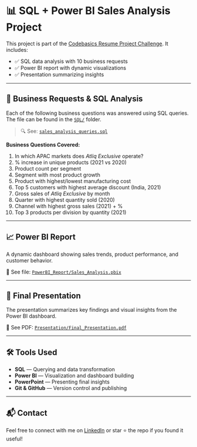 # 📊 SQL + Power BI Sales Analysis Project

This project is part of the [Codebasics Resume Project Challenge](https://codebasics.io). It includes:

- ✅ SQL data analysis with 10 business requests
- ✅ Power BI report with dynamic visualizations
- ✅ Presentation summarizing insights

---

## 🧠 Business Requests & SQL Analysis

Each of the following business questions was answered using SQL queries. The file can be found in the [`SQL/`](./SQL/) folder.

> 🔍 See: [`sales_analysis_queries.sql`](./SQL/sales_analysis_queries.sql)

**Business Questions Covered:**
1. In which APAC markets does *Atliq Exclusive* operate?
2. % increase in unique products (2021 vs 2020)
3. Product count per segment
4. Segment with most product growth
5. Product with highest/lowest manufacturing cost
6. Top 5 customers with highest average discount (India, 2021)
7. Gross sales of *Atliq Exclusive* by month
8. Quarter with highest quantity sold (2020)
9. Channel with highest gross sales (2021) + %
10. Top 3 products per division by quantity (2021)

---

## 📈 Power BI Report

A dynamic dashboard showing sales trends, product performance, and customer behavior.

📂 See file: [`PowerBI_Report/Sales_Analysis.pbix`](./PowerBI_Report/Sales_Analysis.pbix)

---

## 🧾 Final Presentation

The presentation summarizes key findings and visual insights from the Power BI dashboard.

📄 See PDF: [`Presentation/Final_Presentation.pdf`](./Presentation/Final_Presentation.pdf)

---

## 🛠 Tools Used

- **SQL** — Querying and data transformation
- **Power BI** — Visualization and dashboard building
- **PowerPoint** — Presenting final insights
- **Git & GitHub** — Version control and publishing

---

## 📬 Contact

Feel free to connect with me on [LinkedIn](https://www.linkedin.com/in/chimdalu-ifediba-3a322628b) or star ⭐ the repo if you found it useful!
